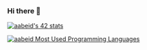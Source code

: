 ### Hi there 👋

[![aabeid's 42 stats](https://badge.mediaplus.ma/darkblue/aabeid)](https://github.com/aabeid/badge42)

[![aabeid Most Used Programming Languages](https://github-readme-stats.vercel.app/api/top-langs/?username=AmineAbeidDev&layout=compact&hide_border=true&theme=darcula&bg_color=00000000&langs_count=6)](https://github.com/AmineAbeidDev)

